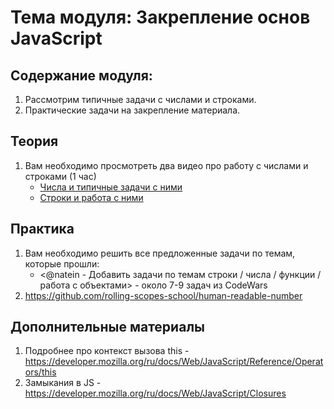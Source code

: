 # Тема модуля: Закрепление основ JavaScript
## Содержание модуля:
1. Рассмотрим типичные задачи с числами и строками.
2. Практические задачи на закрепление материала.

## Теория 
1. Вам необходимо просмотреть два видео про работу с числами и строками (1 час)
    - [Числа и типичные задачи с ними](https://youtu.be/Cf8QnemR0oc)
    - [Строки и работа с ними](https://youtu.be/YZDVqeD3fn8)

## Практика 
1. Вам необходимо решить все предложенные задачи по темам, которые прошли:
    - <@natein - Добавить задачи по темам строки / числа / функции / работа с объектами> - около 7-9 задач из CodeWars
2. https://github.com/rolling-scopes-school/human-readable-number


## Дополнительные материалы
1. Подробнее про контекст вызова this - https://developer.mozilla.org/ru/docs/Web/JavaScript/Reference/Operators/this
2. Замыкания в JS - https://developer.mozilla.org/ru/docs/Web/JavaScript/Closures
